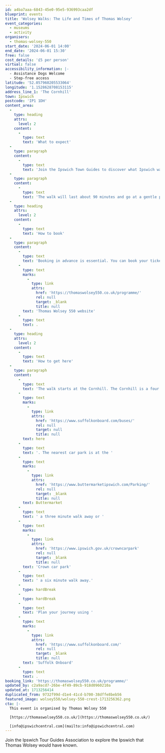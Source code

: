 ```yaml
---
id: a4ba7aaa-6843-45e0-95e5-936993caa2df
blueprint: events
title: 'Wolsey Walks: The Life and Times of Thomas Wolsey'
event_categories:
  - museums
  - activity
organisers:
  - thomas-wolsey-550
start_date: '2024-06-01 14:00'
end_date: '2024-06-01 15:30'
free: false
cost_details: '£5 per person'
virtual: false
accessibility_information: |-
  - Assistance Dogs Welcome
  - Step-free access
latitude: '52.057960205533064'
longitude: '1.1528628708153115'
address_line_1: 'The Cornhill'
town: Ipswich
postcode: 'IP1 1DH'
content_area:
  -
    type: heading
    attrs:
      level: 2
    content:
      -
        type: text
        text: 'What to expect'
  -
    type: paragraph
    content:
      -
        type: text
        text: 'Join the Ipswich Town Guides to discover what Ipswich was really like in late medieval times. Visit the places associated with Wolsey’s early life in the town, discover his later plans to establish a great college here, and to make Ipswich his home once again.'
  -
    type: paragraph
    content:
      -
        type: text
        text: 'The walk will last about 90 minutes and go at a gentle pace.'
  -
    type: heading
    attrs:
      level: 2
    content:
      -
        type: text
        text: 'How to book'
  -
    type: paragraph
    content:
      -
        type: text
        text: 'Booking in advance is essential. You can book your ticket via the '
      -
        type: text
        marks:
          -
            type: link
            attrs:
              href: 'https://thomaswolsey550.co.uk/programme/'
              rel: null
              target: _blank
              title: null
        text: 'Thomas Wolsey 550 website'
      -
        type: text
        text: .
  -
    type: heading
    attrs:
      level: 2
    content:
      -
        type: text
        text: 'How to get here'
  -
    type: paragraph
    content:
      -
        type: text
        text: 'The walk starts at the Cornhill. The Cornhill is a four minute walk from Tower Ramparts bus station in the town centre - see the latest bus timetables '
      -
        type: text
        marks:
          -
            type: link
            attrs:
              href: 'https://www.suffolkonboard.com/buses/'
              rel: null
              target: null
              title: null
        text: here
      -
        type: text
        text: '. The nearest car park is at the '
      -
        type: text
        marks:
          -
            type: link
            attrs:
              href: 'https://www.buttermarketipswich.com/Parking/'
              rel: null
              target: _blank
              title: null
        text: Buttermarket
      -
        type: text
        text: ' a three minute walk away or '
      -
        type: text
        marks:
          -
            type: link
            attrs:
              href: 'https://www.ipswich.gov.uk/crowncarpark'
              rel: null
              target: _blank
              title: null
        text: 'Crown car park'
      -
        type: text
        text: ' a six minute walk away.'
      -
        type: hardBreak
      -
        type: hardBreak
      -
        type: text
        text: 'Plan your journey using '
      -
        type: text
        marks:
          -
            type: link
            attrs:
              href: 'https://www.suffolkonboard.com/'
              rel: null
              target: _blank
              title: null
        text: 'Suffolk Onboard'
      -
        type: text
        text: .
booking_link: 'https://thomaswolsey550.co.uk/programme/'
updated_by: c2a9acd7-26be-4f49-89cb-918d0960210a
updated_at: 1713256414
duplicated_from: 9732f99d-d1e4-41cd-b700-38dffe8beb56
featured_image: wolsey550/wolsey-550-crest-1713256362.png
cta: |-
  This event is organised by Thomas Wolsey 550

  [https://thomaswolsey550.co.uk/](https://thomaswolsey550.co.uk/)

  [info@ipswichcentral.com](mailto:info@ipswichcentral.com)
---
```

Join the Ipswich Tour Guides Association to explore the Ipswich that Thomas Wolsey would have known.
